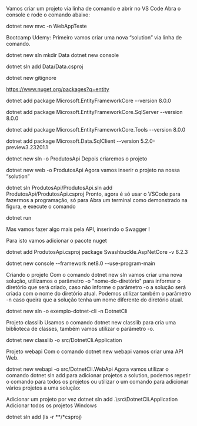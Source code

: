 Vamos criar um projeto via linha de comando e abrir no VS Code
Abra o console e rode o comando abaixo:

dotnet new mvc -n WebAppTeste




Bootcamp Udemy:
Primeiro vamos criar uma nova “solution” via linha de comando.

dotnet new sln
mkdir Data
dotnet new console

dotnet sln add Data/Data.csproj

dotnet new gitignore




https://www.nuget.org/packages?q=entity

dotnet add package Microsoft.EntityFrameworkCore --version 8.0.0

dotnet add package Microsoft.EntityFrameworkCore.SqlServer --version 8.0.0

dotnet add package Microsoft.EntityFrameworkCore.Tools --version 8.0.0



dotnet add package Microsoft.Data.SqlClient --version 5.2.0-preview3.23201.1




















dotnet new sln -o ProdutosApi
Depois criaremos o projeto

dotnet new web -o ProdutosApi
Agora vamos inserir o projeto na nossa “solution”

dotnet sln ProdutosApi/ProdutosApi.sln add ProdutosApi/ProdutosApi.csproj
Pronto, agora é só usar o VSCode para fazermos a programação, só para
Abra um terminal como demonstrado na figura, e execute o comando

dotnet run


Mas vamos fazer algo mais pela API, inserindo o Swagger !

Para isto vamos adicionar o pacote nuget

dotnet add ProdutosApi.csproj package Swashbuckle.AspNetCore -v 6.2.3















dotnet new console --framework net8.0 --use-program-main


Criando o projeto
Com o comando dotnet new sln vamos criar uma nova solução, utilizamos o parâmetro -o "nome-do-diretório" para informar o diretório que será criado, caso não informe o parâmetro -o a solução será criada com o nome do diretório atual. Podemos utilizar também o parâmetro -n caso queira que a solução tenha um nome diferente do diretório atual.

dotnet new sln -o exemplo-dotnet-cli -n DotnetCli


Projeto classlib
Usamos o comando dotnet new classlib para cria uma biblioteca de classes, também vamos utilizar o parâmetro -o.

dotnet new classlib -o src/DotnetCli.Application



Projeto webapi
Com o comando dotnet new webapi vamos criar uma API Web.

dotnet new webapi -o src/DotnetCli.WebApi
Agora vamos utilizar o comando dotnet sln add para adicionar projetos a solution, podemos repetir o comando para todos os projetos ou utilizar o um comando para adicionar vários projetos a uma solução:

Adicionar um projeto por vez
dotnet sln add .\src\DotnetCli.Application\
Adicionar todos os projetos
Windows

dotnet sln add (ls -r **/*csproj)